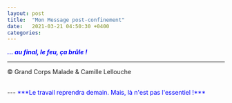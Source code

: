 ```yaml
---
layout: post
title:  "Mon Message post-confinement"
date:   2021-03-21 04:50:30 +0400
categories: 
---
```



<span style="color: blue">***... au final, le feu, ça brûle !***</span>
<br/>


---
&copy;  Grand Corps Malade & Camille Lellouche

<br>
---
<span style="color: blue">***Le travail reprendra demain. Mais, là n'est pas l'essentiel !***</span>